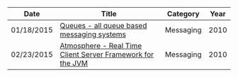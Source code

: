 | Date       | Title         | Category  | Year  |
| ---------- |---------------| ----------|-------|
| 01/18/2015 | [Queues - all queue based messaging systems](http://queues.io/) | Messaging | 2010
| 02/23/2015 | [Atmosphere - Real Time Client Server Framework for the JVM](http://async-io.org/) | Messaging | 2010
